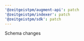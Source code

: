 ```yaml
---
'@zeitgeistpm/augment-api': patch
'@zeitgeistpm/indexer': patch
'@zeitgeistpm/sdk': patch
---
```


Schema changes
